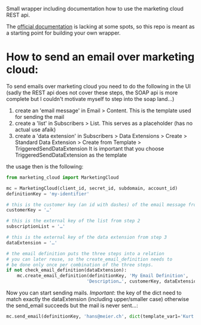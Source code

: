 Small wrapper including documentation how to use the marketing cloud REST api.

The [official documentation](https://developer.salesforce.com/docs/atlas.en-us.noversion.mc-apis.meta/mc-apis/transactional-messaging-get-started.htm) is lacking at some spots, so this repo is meant as a starting point for building your own wrapper.

# How to send an email over marketing cloud:

To send emails over marketing cloud you need to do the following in the UI (sadly the REST api does not cover these steps, the SOAP api is more complete but I couldn't motivate myself to step into the soap land…)

1. create an 'email message' in Email > Content. This is the template 
    used for sending the mail
2. create a 'list' in Subscribers > List. This serves as a placeholder
    (has no actual use afaik)
3. create a 'data extension' in Subscribers > Data Extensions > 
    Create > Standard Data Extension > Create from Template > 
    TriggeredSendDataExtension
    It is important that you choose TriggeredSendDataExtension as
    the template

the usage then is the following:

```python
from marketing_cloud import MarketingCloud

mc = MarketingCloud(client_id, secret_id, subdomain, account_id)
definitionKey = 'my-identifier'

# this is the customer key (an id with dashes) of the email message from step 1:
customerKey = '…'

# this is the external key of the list from step 2
subscriptionList = '…'

# this is the external key of the data extension from step 3
dataExtension = '…'

# the email definition puts the three steps into a relation
# you can later reuse, so the create_email_definition needs to
# be done only once per combination of the three steps.
if not check_email_definition(dataExtension):
    mc.create_email_definition(definitionKey, 'My Email Definition',
                              'Description…', customerKey, dataExtension)

```

Now you can start sending mails.  *Important*: the key of the dict need to match exactly the dataExtension
(including upper/smaller case) otherwise the send_email succeeds but
the mail is never sent…:

```python
mc.send_email(definitionKey, 'hans@meier.ch', dict(template_var1='Kurt'))
```

